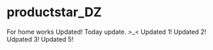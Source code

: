 # productstar_DZ
For home works Updated!
Today update. >_<
Updated 1!
Updated 2!
Udpated 3!
Updated 5!
